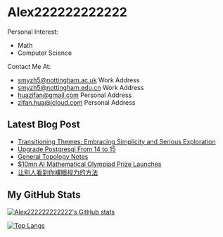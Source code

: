 # Alex222222222222

<!--
  ![Go](https://img.shields.io/badge/go-%2300ADD8.svg?style=for-the-badge&logo=go&logoColor=white)
  ![Rust](https://img.shields.io/badge/rust-%23000000.svg?style=for-the-badge&logo=rust&logoColor=white)
  ![TypeScript](https://img.shields.io/badge/typescript-%23007ACC.svg?style=for-the-badge&logo=typescript&logoColor=white)

  ![Flutter](https://img.shields.io/badge/Flutter-%2302569B.svg?style=for-the-badge&logo=Flutter&logoColor=white)
  ![Hugo](https://img.shields.io/badge/Hugo-black.svg?style=for-the-badge&logo=Hugo)
  ![Next JS](https://img.shields.io/badge/Next-black?style=for-the-badge&logo=next.js&logoColor=white)
  ![Tauri](https://img.shields.io/badge/tauri-%2324C8DB.svg?style=for-the-badge&logo=tauri&logoColor=%23FFFFFF)
  ![Threejs](https://img.shields.io/badge/threejs-black?style=for-the-badge&logo=three.js&logoColor=white)

  ![Debian](https://img.shields.io/badge/Debian-D70A53?style=for-the-badge&logo=debian&logoColor=white)
  ![macOS](https://img.shields.io/badge/mac%20os-000000?style=for-the-badge&logo=macos&logoColor=F0F0F0)
-->

Personal Interest:
- Math
- Computer Science

Contact Me At:
- smyzh5@nottingham.ac.uk Work Address
- smyzh5@nottingham.edu.cn Work Address
- huazifan@gmail.com Personal Address
- zifan.hua@icloud.com Personal Address

## Latest Blog Post
<!-- BLOG-POST-LIST:START -->
- [Transitioning Themes: Embracing Simplicity and Serious Exploration](https://alex1222.com/posts/2023-12-28-Why-I-Stop-Using-The-Last-Themes.md)
- [Upgrade Postgresql From 14 to 15](https://alex1222.com/posts/2023-12-05-Upgrade-Postgresql-From-14-to-15.md)
- [General Topology Notes](https://alex1222.com/posts/2023-12-03-General-Topology-Notes.md)
- [$10mn AI Mathematical Olympiad Prize Launches](https://alex1222.com/posts/2023-12-01-10mn-AI-Mathematical-Olympiad-Prize-Launches.md)
- [让别人看到你裸眼视力的方法](https://alex1222.com/posts/2023-11-29-让别人看到你裸眼视力的方法.md)
<!-- BLOG-POST-LIST:END -->

## My GitHub Stats
[![Alex222222222222's GitHub stats](https://github-readme-stats.vercel.app/api?username=Alex222222222222)](https://github.com/anuraghazra/github-readme-stats)

[![Top Langs](https://github-readme-stats.vercel.app/api/top-langs/?username=Alex222222222222)](https://github.com/anuraghazra/github-readme-stats)

